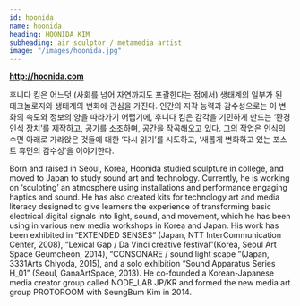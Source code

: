 ```yaml
---
id: hoonida
name: hoonida
heading: HOONIDA KIM
subheading: air sculptor / metamedia artist
image: "/images/hoonida.jpg"
---
```

<b><a href="http://hoonida.com/">http://hoonida.com</a></b>

후니다 킴은 어느덧 (사회를 넘어 자연까지도 포괄한다는 점에서) 생태계의 일부가 된 테크놀로지와 생태계의 변화에 관심을 가진다. 인간의 지각 능력과 감수성으로는 이 변화의 속도와 정보의 양을 따라가기 어렵기에, 후니다 킴은 감각을 기민하게 만드는 ‘환경 인식 장치’를 제작하고, 공기를 소조하며, 공간을 작곡해오고 있다. 그의 작업은 인식의 수면 아래로 가라앉은 것들에 대한 ‘다시 읽기’를 시도하고, ‘새롭게 변화하고 있는 포스트 휴먼의 감수성’을 이야기한다.

<!-- 대학에서 조각을 공부했고, 이후 일본으로 건너가 사운드 아트와 테크놀로지를 전공했다. 미술작가 후니다킴은 주변에 익숙함을 낯설게 감각하고 인지하게 하는 ‘환경 인지 장치(환경 아파라투스)’를 고안하고, 이것을 통해서 공간을 작곡하고 공기를 소조하여 하나의 “에코시스템”을 만듭니다. 이것은 주변의 물리적 환경의 요소들을 “디지털을 통해 다시 읽기” 그리고 새로이 변화되고 있는 포스트 휴먼의 감수성에 대해 탐구하는 작업을 하고 있다. 전시로는 다빈치 크리에이티브, 도쿄 NTT 인터커뮤니케이션 센터, 아이치 트레날레 2016 등의 단체전에 참여했고, 개인전으로는《공간작곡 “Sound Drawing”》(2016, SOBO.Tokyo, 도쿄), 《익숙함이·쌓이고·녹아내리는–일상에 대한 낯선 번역》(2018, 페리지 갤러리, 서울)등이 있다. -->
<!-- 또한 2014년부터 PROTOROOM(후니다 킴, 김승범)이라는 이름으로 테크놀로지 매체 기반의 키트(KIT)로 작업을 하는 메타 미디어 콜렉티브로  백남준 아트센터, 파라다이스 아트랩 등에서 전시 및 워크샵을 했다. -->

Born and raised in Seoul, Korea, Hoonida studied sculpture in college, and moved to Japan to study sound art and technology. Currently, he is working on ‘sculpting’ an atmosphere using installations and performance engaging haptics and sound. He has also created kits for technology art and media literacy designed to give learners the experience of transforming basic electrical digital signals into light, sound, and movement, which he has been using in various new media workshops in Korea and Japan. His work has been exhibited in “EXTENDED SENSES” (Japan, NTT InterCommunication Center, 2008), “Lexical Gap / Da Vinci creative festival”(Korea, Seoul Art Space Geumcheon, 2014), “CONSONARE / sound light scape ”(Japan, 3331Arts Chiyoda, 2015), and a solo exhibition “Sound Apparatus Series H_01” (Seoul, GanaArtSpace, 2013). He co-founded a Korean-Japanese media creator group called NODE_LAB JP/KR and formed the new media art group PROTOROOM with SeungBum Kim in 2014.
